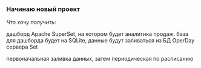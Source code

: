 ### Начинаю новый проект

*_Что хочу получить:_*

дашборд Apache SuperSet, на котором будет аналитика продаж.
база для дашборда будет на SQLite, данные будут заливаться из БД OperDay сервера Set

первоначальная заливка данных, затем периодическая по расписанию
